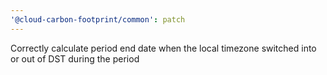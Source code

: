 ```yaml
---
'@cloud-carbon-footprint/common': patch
---
```


Correctly calculate period end date when the local timezone switched into or out of DST during the period
